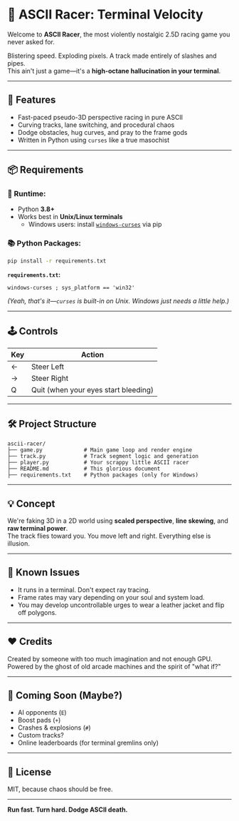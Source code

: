 # 🏁 ASCII Racer: Terminal Velocity

Welcome to **ASCII Racer**, the most violently nostalgic 2.5D racing game you never asked for.

Blistering speed. Exploding pixels. A track made entirely of slashes and pipes.  
This ain't just a game—it's a **high-octane hallucination in your terminal**.

---

## 🚀 Features

- Fast-paced pseudo-3D perspective racing in pure ASCII
- Curving tracks, lane switching, and procedural chaos
- Dodge obstacles, hug curves, and pray to the frame gods
- Written in Python using `curses` like a true masochist

---

## 📦 Requirements

### 🔧 Runtime:
- Python **3.8+**
- Works best in **Unix/Linux terminals**
  - Windows users: install [`windows-curses`](https://pypi.org/project/windows-curses/) via pip

### 📚 Python Packages:
```bash
pip install -r requirements.txt
```

**`requirements.txt`:**
```txt
windows-curses ; sys_platform == 'win32'
```
_(Yeah, that's it—`curses` is built-in on Unix. Windows just needs a little help.)_

---

## 🕹 Controls

| Key | Action        |
|-----|---------------|
| ←   | Steer Left    |
| →   | Steer Right   |
| Q   | Quit (when your eyes start bleeding) |

---

## 🛠 Project Structure

```
ascii-racer/
├── game.py             # Main game loop and render engine
├── track.py            # Track segment logic and generation
├── player.py           # Your scrappy little ASCII racer
├── README.md           # This glorious document
├── requirements.txt    # Python packages (only for Windows)
```

---

## 💡 Concept

We're faking 3D in a 2D world using **scaled perspective**, **line skewing**, and **raw terminal power**.  
The track flies toward you. You move left and right. Everything else is illusion.

---

## 🧪 Known Issues

- It runs in a terminal. Don't expect ray tracing.
- Frame rates may vary depending on your soul and system load.
- You may develop uncontrollable urges to wear a leather jacket and flip off polygons.

---

## ❤️ Credits

Created by someone with too much imagination and not enough GPU.  
Powered by the ghost of old arcade machines and the spirit of "what if?"

---

## 🧠 Coming Soon (Maybe?)

- AI opponents (`E`)
- Boost pads (`+`)
- Crashes & explosions (`#`)
- Custom tracks?
- Online leaderboards (for terminal gremlins only)

---

## 🧵 License

MIT, because chaos should be free.

---

**Run fast. Turn hard. Dodge ASCII death.**
